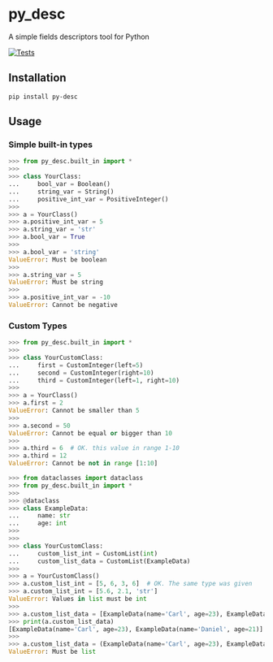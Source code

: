# py_desc
A simple fields descriptors tool for Python 

[![Tests](https://github.com/syth0le/py_desc/actions/workflows/run_tests.yml/badge.svg)](https://github.com/syth0le/py_desc/actions/workflows/run_tests.yml)

Installation
------------

`pip install py-desc`

Usage
-----

### Simple built-in types

``` python
>>> from py_desc.built_in import *
>>>
>>> class YourClass:
...     bool_var = Boolean()
...     string_var = String()
...     positive_int_var = PositiveInteger()
>>>
>>> a = YourClass()
>>> a.positive_int_var = 5
>>> a.string_var = 'str'
>>> a.bool_var = True
>>>
>>> a.bool_var = 'string'
ValueError: Must be boolean
>>> 
>>> a.string_var = 5
ValueError: Must be string
>>> 
>>> a.positive_int_var = -10
ValueError: Cannot be negative
```

### Custom Types

``` python
>>> from py_desc.built_in import *
>>>
>>> class YourCustomClass:
...     first = CustomInteger(left=5)
...     second = CustomInteger(right=10)
...     third = CustomInteger(left=1, right=10)
>>>
>>> a = YourClass()
>>> a.first = 2
ValueError: Cannot be smaller than 5
>>> 
>>> a.second = 50
ValueError: Cannot be equal or bigger than 10
>>> 
>>> a.third = 6  # OK. this value in range 1-10
>>> a.third = 12
ValueError: Cannot be not in range [1:10]
```

``` python
>>> from dataclasses import dataclass
>>> from py_desc.built_in import *
>>>
>>> @dataclass
>>> class ExampleData:
...     name: str
...     age: int
>>>
>>>
>>> class YourCustomClass:
...     custom_list_int = CustomList(int)
...     custom_list_data = CustomList(ExampleData)
>>>
>>> a = YourCustomClass()
>>> a.custom_list_int = [5, 6, 3, 6]  # OK. The same type was given
>>> a.custom_list_int = [5.6, 2.1, 'str']
ValueError: Values in list must be int
>>> 
>>> a.custom_list_data = [ExampleData(name='Carl', age=23), ExampleData(name='Daniel', age=21)]
>>> print(a.custom_list_data)
[ExampleData(name='Carl', age=23), ExampleData(name='Daniel', age=21)]
>>> 
>>> a.custom_list_data = (ExampleData(name='Carl', age=23), ExampleData(name='Daniel', age=21))
ValueError: Must be list
```
